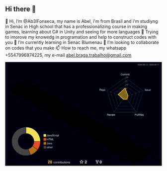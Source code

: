 ## Hi there 👋

👋 Hi, I’m @Ab3lFonseca, my name is Abel, i'm from Brasil and i'm studiyng in Senac in High school that has a professionalizing course in making games, learning about C# in Unity and seeing for more languages
👀 Trying to imorove my knowedg in programation and help to construct codes with you
🌱 I’m currently learning in Senac Blumenau
💞️ I’m looking to collaborate on codes that you make
📫 How to reach me, my whatsapp +5547996874225, my e-mail abel.braga.trabalho@gmail.com

![](./profile-3d-contrib/profile-night-rainbow.svg)
